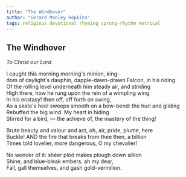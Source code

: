 ```yaml
---
title: "The Windhover"
author: "Gerard Manley Hopkins"
tags: religious devotional rhyming sprung-rhythm metrical
---
```


The Windhover
-------------

   *To Christ our Lord*

I caught this morning morning's minion, king-  
    dom of daylight's dauphin, dapple-dawn-drawn Falcon, in his riding  
    Of the rolling level underneath him steady air, and striding  
High there, how he rung upon the rein of a wimpling wing  
In his ecstasy! then off, off forth on swing,  
    As a skate's heel sweeps smooth on a bow-bend: the hurl and gliding  
    Rebuffed the big wind. My heart in hiding  
Stirred for a bird, — the achieve of, the mastery of the thing!

Brute beauty and valour and act, oh, air, pride, plume, here  
    Buckle! AND the fire that breaks from thee then, a billion  
Times told lovelier, more dangerous, O my chevalier!
     
   No wonder of it: shéer plód makes plough down sillion  
Shine, and blue-bleak embers, ah my dear,  
    Fall, gall themselves, and gash gold-vermilion.
